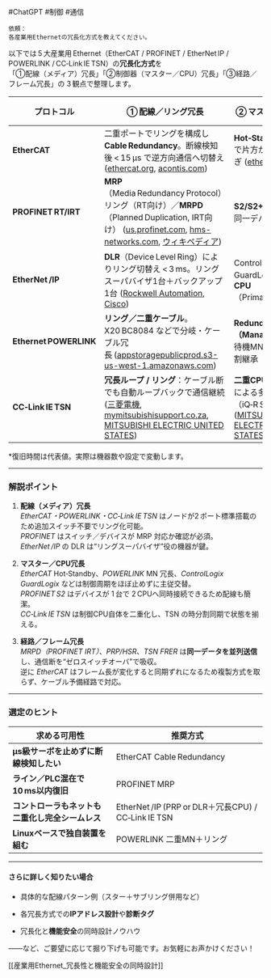 #ChatGPT #制御 #通信

```
依頼：
各産業用Ethernetの冗長化方式を教えてください。
```

以下では 5 大産業用 Ethernet（EtherCAT / PROFINET / EtherNet IP / POWERLINK / CC‑Link IE TSN）の**冗長化方式**を  
「①配線（メディア）冗長」「②制御器（マスター／CPU）冗長」「③経路／フレーム冗長」の 3 観点で整理します。

|プロトコル|① 配線／リング冗長|② マスター／CPU冗長|③ 経路・フレーム冗長|典型復旧時間*|
|---|---|---|---|---|
|**EtherCAT**|二重ポートでリングを構成し**Cable Redundancy**。断線検知後 < 15 µs で逆方向通信へ切替え ([ethercat.org](https://www.ethercat.org/download/documents/etg_brochure_en.pdf?utm_source=chatgpt.com "[PDF] EtherCAT Brochure"), [acontis.com](https://www.acontis.com/en/fpcr.html?utm_source=chatgpt.com "EtherCAT Cable Redundancy - acontis"))|**Hot‑Standby Master** で片方が待機し即時引継ぎ ([ethercat.org](https://www.ethercat.org/en/technology.html?utm_source=chatgpt.com "the Ethernet Fieldbus - EtherCAT Technology Group"))|―（フレーム複製なし）|< 15 µs|
|**PROFINET RT/IRT**|**MRP**（Media Redundancy Protocol）リング（RT向け）／**MRPD**（Planned Duplication, IRT向け） ([us.profinet.com](https://us.profinet.com/profinet-media-redundancy/?utm_source=chatgpt.com "PROFINET Media Redundancy - PI North America"), [hms-networks.com](https://www.hms-networks.com/tech-blog/blogpost/hms-blog/2023/11/13/industrial-ethernet-rings--profinet--mrp-and-mrpd?utm_source=chatgpt.com "Industrial Ethernet Rings: PROFINet® MRP and MRPD"), [ウィキペディア](https://en.wikipedia.org/wiki/Media_Redundancy_Protocol?utm_source=chatgpt.com "Media Redundancy Protocol"))|**S2/S2+** 系統で2 CPUが同一デバイスを二重接続|MRPDは同フレームを双方方向へ同時送信（切替え 0 ms）|MRP ≤ 10 ms（14 SW以下時） ([Fiberroad Technology](https://fiberroad.com/resources/tech-notes/an-introduction-to-media-redundancy-protocol-mrp/?utm_source=chatgpt.com "An Introduction to Media Redundancy Protocol (MRP) - Fiberroad"))|
|**EtherNet /IP**|**DLR**（Device Level Ring）によりリング切替え < 3 ms。リングスーパバイザ1台＋バックアップ1台 ([Rockwell Automation](https://literature.rockwellautomation.com/idc/groups/literature/documents/at/enet-at007_-en-p.pdf?utm_source=chatgpt.com "[PDF] EtherNet/IP Device Level Ring Application Technique"), [Cisco](https://www.cisco.com/c/en/us/td/docs/switches/lan/cisco_ie3X00/software/17_4/b_redundancy_17-4_iot_switch_cg/m-device-level-ring.html?utm_source=chatgpt.com "Device Level Ring [Cisco Catalyst IE3200 Rugged Series]"))|ControlLogix／GuardLogix の**冗長ペアCPU**（Primary/Secondary）|**PRP／HSR**対応製品で二重ネットワーク・無瞬断切替え ([ウィキペディア](https://en.wikipedia.org/wiki/Parallel_Redundancy_Protocol?utm_source=chatgpt.com "Parallel Redundancy Protocol"))|DLR < 3 ms|
|**Ethernet POWERLINK**|**リング／二重ケーブル**。X20 BC8084 などで分岐・ケーブル冗長 ([appstoragepublicprod.s3-us-west-1.amazonaws.com](https://appstoragepublicprod.s3-us-west-1.amazonaws.com/PartAttachment/2124940/Redundancyforcontrolsystems.pdf?utm_source=chatgpt.com "[PDF] Redundancy for control systems - AWS"))|**Redundant MN（Managing Node）**：待機MNが1周期後に役割継承|openSAFETY上もデータ二重化可|通常1 サイクル未満（≒ ≤ 200 µs）|
|**CC‑Link IE TSN**|**冗長ループ / リング**：ケーブル断でも自動ループバックで通信継続 ([三菱電機](https://www.mitsubishielectric.com/fa/products/cnt/plcnet/pmerit/cclink_ie_tsn/features/connectivity.html?utm_source=chatgpt.com "Programmable Controllers MELSEC CC-Link IE TSN Features"), [mymitsubishisupport.co.za](https://www.mymitsubishisupport.co.za/cc-link-ie/?utm_source=chatgpt.com "CC-Link IE - My Mitsubishi Support"), [MITSUBISHI ELECTRIC UNITED STATES](https://us.mitsubishielectric.com/fa/en/products/cnt/programmable-controllers/network-related-products/cclink-ie/feature/improve-reliability/?utm_source=chatgpt.com "PLC Network CC-Link IE Redundant System - Mitsubishi Electric"))|**二重CPU＋二重ケーブル**による多段冗長構成（iQ‑R Safety 等） ([MITSUBISHI ELECTRIC UNITED STATES](https://us.mitsubishielectric.com/fa/en/products/cnt/programmable-controllers/network-related-products/cclink-ie/feature/improve-reliability/?utm_source=chatgpt.com "PLC Network CC-Link IE Redundant System - Mitsubishi Electric"))|TSNの**パス冗長（Frame Replication & Elimination）**をオプション採用|通信無停止（シームレス）|

*復旧時間は代表値。実際は機器数や設定で変動します。

---

### 解説ポイント

1. **配線（メディア）冗長**  
    _EtherCAT・POWERLINK・CC‑Link IE TSN_ はノードが2 ポート標準搭載のため追加スイッチ不要でリング化可能。  
    _PROFINET_ はスイッチ／デバイスが MRP 対応か確認が必須。  
    _EtherNet /IP_ の DLR は“リングスーパバイザ”役の機器が鍵。
    
2. **マスター／CPU冗長**  
    _EtherCAT_ Hot‑Standby、_POWERLINK_ MN 冗長、_ControlLogix GuardLogix_ などは制御周期をほぼ止めずに主従交替。  
    _PROFINET S2_ はデバイスが 1 台で 2 CPUへ同時接続できるため配線も簡潔。  
    _CC‑Link IE TSN_ は制御CPU自体を二重化し、TSN の時分割同期で状態を揃える。
    
3. **経路／フレーム冗長**  
    _MRPD（PROFINET IRT）_、_PRP/HSR_、_TSN FRER_ は**同一データを並列送信**し、通信断を“ゼロスイッチオーバ”で吸収。  
    逆に _EtherCAT_ はフレーム長が変化すると同期ずれになるため複製方式を取らず、ケーブル予備経路で対応。
    

---

### 選定のヒント

|求める可用性|推奨方式|
|---|---|
|**µs級サーボを止めずに断線検知したい**|EtherCAT Cable Redundancy|
|**ライン／PLC混在で10 ms以内復旧**|PROFINET MRP|
|**コントローラもネットも二重化し完全シームレス**|EtherNet /IP (PRP or DLR＋冗長CPU) / CC‑Link IE TSN|
|**Linuxベースで独自装置を組む**|POWERLINK 二重MN＋リング|

---

#### さらに詳しく知りたい場合

- 具体的な配線パターン例（スター＋サブリング併用など）
    
- 各冗長方式での**IPアドレス設計**や**診断タグ**
    
- 冗長化と**機能安全**の同時設計ノウハウ
    

――など、ご要望に応じて掘り下げも可能です。お気軽にお声かけください！


[[産業用Ethernet_冗長性と機能安全の同時設計]]